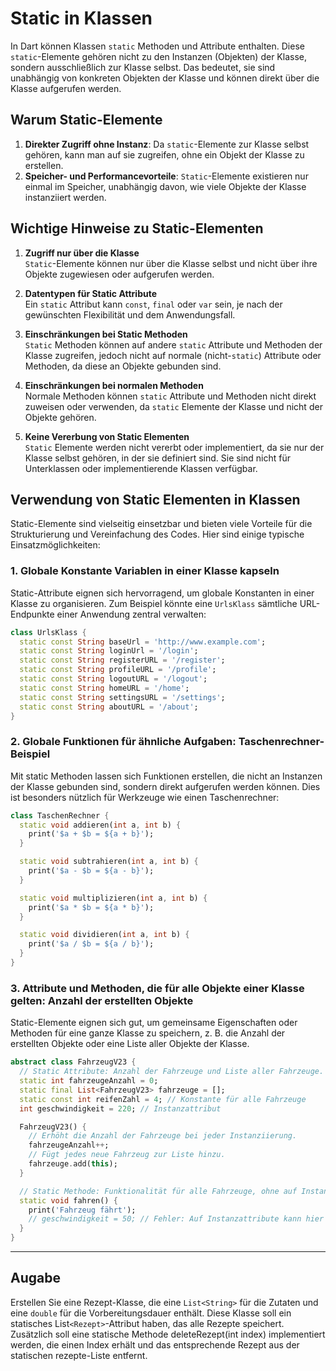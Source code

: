 # **Static in Klassen**

In Dart können Klassen `static` Methoden und Attribute enthalten. Diese `static`-Elemente gehören nicht zu den Instanzen (Objekten) der Klasse, sondern ausschließlich zur Klasse selbst. Das bedeutet, sie sind unabhängig von konkreten Objekten der Klasse und können direkt über die Klasse aufgerufen werden.

## **Warum Static-Elemente**

1. **Direkter Zugriff ohne Instanz**: Da `static`-Elemente zur Klasse selbst gehören, kann man auf sie zugreifen, ohne ein Objekt der Klasse zu erstellen.
2. **Speicher- und Performancevorteile**: `Static`-Elemente existieren nur einmal im Speicher, unabhängig davon, wie viele Objekte der Klasse instanziiert werden.

## **Wichtige Hinweise zu Static-Elementen**

1. **Zugriff nur über die Klasse**  
   `Static`-Elemente können nur über die Klasse selbst und nicht über ihre Objekte zugewiesen oder aufgerufen werden.

2. **Datentypen für Static Attribute**  
   Ein `static` Attribut kann `const`, `final` oder `var` sein, je nach der gewünschten Flexibilität und dem Anwendungsfall.

3. **Einschränkungen bei Static Methoden**  
   `Static` Methoden können auf andere `static` Attribute und Methoden der Klasse zugreifen, jedoch nicht auf normale (nicht-`static`) Attribute oder Methoden, da diese an Objekte gebunden sind.

4. **Einschränkungen bei normalen Methoden**  
   Normale Methoden können `static` Attribute und Methoden nicht direkt zuweisen oder verwenden, da `static` Elemente der Klasse und nicht der Objekte gehören.

5. **Keine Vererbung von Static Elementen**  
   `Static` Elemente werden nicht vererbt oder implementiert, da sie nur der Klasse selbst gehören, in der sie definiert sind. Sie sind nicht für Unterklassen oder implementierende Klassen verfügbar.

## **Verwendung von Static Elementen in Klassen**

Static-Elemente sind vielseitig einsetzbar und bieten viele Vorteile für die Strukturierung und Vereinfachung des Codes. Hier sind einige typische Einsatzmöglichkeiten:

### 1. **Globale Konstante Variablen in einer Klasse kapseln**

Static-Attribute eignen sich hervorragend, um globale Konstanten in einer Klasse zu organisieren. Zum Beispiel könnte eine `UrlsKlass` sämtliche URL-Endpunkte einer Anwendung zentral verwalten:

```dart
class UrlsKlass {
  static const String baseUrl = 'http://www.example.com';
  static const String loginUrl = '/login';
  static const String registerURL = '/register';
  static const String profileURL = '/profile';
  static const String logoutURL = '/logout';
  static const String homeURL = '/home';
  static const String settingsURL = '/settings';
  static const String aboutURL = '/about';
}
```

### 2. **Globale Funktionen für ähnliche Aufgaben: Taschenrechner-Beispiel**

Mit static Methoden lassen sich Funktionen erstellen, die nicht an Instanzen der Klasse gebunden sind, sondern direkt aufgerufen werden können. Dies ist besonders nützlich für Werkzeuge wie einen Taschenrechner:

```dart
class TaschenRechner {
  static void addieren(int a, int b) {
    print('$a + $b = ${a + b}');
  }

  static void subtrahieren(int a, int b) {
    print('$a - $b = ${a - b}');
  }

  static void multiplizieren(int a, int b) {
    print('$a * $b = ${a * b}');
  }

  static void dividieren(int a, int b) {
    print('$a / $b = ${a / b}');
  }
}
```

### 3. **Attribute und Methoden, die für alle Objekte einer Klasse gelten: Anzahl der erstellten Objekte**

Static-Elemente eignen sich gut, um gemeinsame Eigenschaften oder Methoden für eine ganze Klasse zu speichern, z. B. die Anzahl der erstellten Objekte oder eine Liste aller Objekte der Klasse.

```dart
abstract class FahrzeugV23 {
  // Static Attribute: Anzahl der Fahrzeuge und Liste aller Fahrzeuge.
  static int fahrzeugeAnzahl = 0;
  static final List<FahrzeugV23> fahrzeuge = [];
  static const int reifenZahl = 4; // Konstante für alle Fahrzeuge
  int geschwindigkeit = 220; // Instanzattribut

  FahrzeugV23() {
    // Erhöht die Anzahl der Fahrzeuge bei jeder Instanziierung.
    fahrzeugeAnzahl++;
    // Fügt jedes neue Fahrzeug zur Liste hinzu.
    fahrzeuge.add(this);
  }

  // Static Methode: Funktionalität für alle Fahrzeuge, ohne auf Instanzattribute zuzugreifen.
  static void fahren() {
    print('Fahrzeug fährt');
    // geschwindigkeit = 50; // Fehler: Auf Instanzattribute kann hier nicht zugegriffen werden.
  }
}
```

---

## **Augabe**

Erstellen Sie eine Rezept-Klasse, die eine `List<String>` für die Zutaten und eine `double` für die Vorbereitungsdauer enthält.
Diese Klasse soll ein statisches List`<Rezept>`-Attribut haben, das alle Rezepte speichert.
Zusätzlich soll eine statische Methode deleteRezept(int index) implementiert werden, die einen Index erhält und das entsprechende Rezept aus der statischen rezepte-Liste entfernt.
